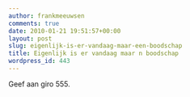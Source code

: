 ```yaml
---
author: frankmeeuwsen
comments: true
date: 2010-01-21 19:51:57+00:00
layout: post
slug: eigenlijk-is-er-vandaag-maar-een-boodschap
title: Eigenlijk is er vandaag maar n boodschap
wordpress_id: 443
---
```


Geef aan giro 555.


